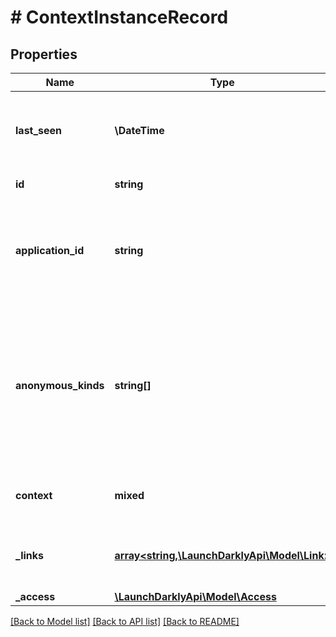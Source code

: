 # # ContextInstanceRecord

## Properties

Name | Type | Description | Notes
------------ | ------------- | ------------- | -------------
**last_seen** | **\DateTime** | Timestamp of the last time an evaluation occurred for this context instance | [optional]
**id** | **string** | The context instance ID |
**application_id** | **string** | An identifier representing the application where the LaunchDarkly SDK is running | [optional]
**anonymous_kinds** | **string[]** | A list of the context kinds this context was associated with that the SDK removed because they were marked as anonymous at flag evaluation | [optional]
**context** | **mixed** | The context, including its kind and attributes |
**_links** | [**array<string,\LaunchDarklyApi\Model\Link>**](Link.md) | The location and content type of related resources | [optional]
**_access** | [**\LaunchDarklyApi\Model\Access**](Access.md) |  | [optional]

[[Back to Model list]](../../README.md#models) [[Back to API list]](../../README.md#endpoints) [[Back to README]](../../README.md)
